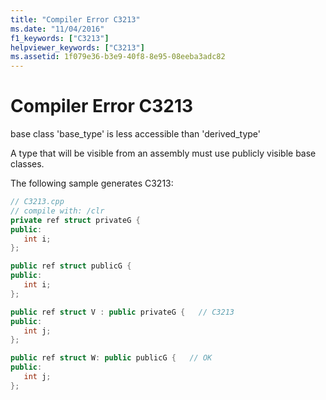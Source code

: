 ```yaml
---
title: "Compiler Error C3213"
ms.date: "11/04/2016"
f1_keywords: ["C3213"]
helpviewer_keywords: ["C3213"]
ms.assetid: 1f079e36-b3e9-40f8-8e95-08eeba3adc82
---
```

# Compiler Error C3213

base class 'base_type' is less accessible than 'derived_type'

A type that will be visible from an assembly must use publicly visible base classes.

The following sample generates C3213:

```cpp
// C3213.cpp
// compile with: /clr
private ref struct privateG {
public:
   int i;
};

public ref struct publicG {
public:
   int i;
};

public ref struct V : public privateG {   // C3213
public:
   int j;
};

public ref struct W: public publicG {   // OK
public:
   int j;
};
```
